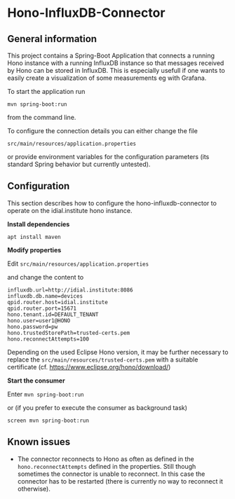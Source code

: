 <!--
******************************************************************************
Copyright (c) 2017 Bosch Software Innovations GmbH.

All rights reserved. This program and the accompanying materials
are made available under the terms of the Eclipse Public License v2.0
which accompanies this distribution, and is available at
https://www.eclipse.org/org/documents/epl-2.0/index.php

Contributors:
     Johannes Kristan (Bosch Software Innovations GmbH) - initial API and functionality
*****************************************************************************
-->

# Hono-InfluxDB-Connector

## General information

This project contains a Spring-Boot Application that connects a running Hono instance with a running InfluxDB instance
so that messages received by Hono can be stored in InfluxDB. This is especially usefull if one wants
to easily create a visualization of some measurements eg with Grafana.

To start the application run

`mvn spring-boot:run`

from the command line.

To configure the connection details you can either change the file

`src/main/resources/application.properties`

or provide environment variables for the configuration parameters (its standard Spring behavior but currently untested).

## Configuration

This section describes how to configure the hono-influxdb-connector to operate on the idial.institute hono instance.

**Install dependencies**

```
apt install maven
```

**Modify properties**

Edit `src/main/resources/application.properties`

and change the content to

<!--- TODO to be changed to Azure Subscription --->

```
influxdb.url=http://idial.institute:8086
influxdb.db.name=devices
qpid.router.host=idial.institute
qpid.router.port=15671
hono.tenant.id=DEFAULT_TENANT
hono.user=user1@HONO
hono.password=pw
hono.trustedStorePath=trusted-certs.pem
hono.reconnectAttempts=100
```

Depending on the used Eclipse Hono version, it may be further necessary to replace the `src/main/resources/trusted-certs.pem` with a suitable certificate (cf. https://www.eclipse.org/hono/download/)

**Start the consumer**

Enter `mvn spring-boot:run`

or (if you prefer to execute the consumer as background task)

`screen mvn spring-boot:run`

## Known issues

- The connector reconnects to Hono as often as defined in the `hono.reconnectAttempts` defined in the properties.
Still though sometimes the connector is unable to reconnect.
In this case the connector has to be restarted (there is currently no way to reconnect it otherwise).
